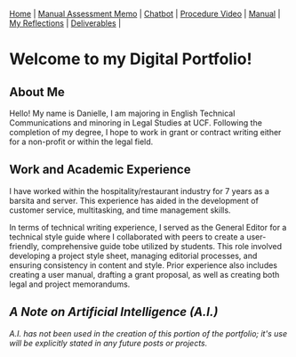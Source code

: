 [Home](index.md) | [Manual Assessment Memo](manual_assessment_memo.md) | [Chatbot](chatbot.md) | [Procedure Video](procedure_video.md) | [Manual](manual.md) | [My Reflections](reflective_blogs.md) | [Deliverables](deliverable1.md) | 

# Welcome to my Digital Portfolio!

## About Me 
Hello! My name is Danielle, I am majoring in English Technical Communications and minoring in Legal Studies at UCF. Following the completion of my degree, I hope to work in grant or contract writing either for a non-profit or within the legal field. 

## Work and Academic Experience

I have worked within the hospitality/restaurant industry for 7 years as a barsita and server. This experience has aided in the development of customer service, multitasking, and time management skills.

In terms of technical writing experience, I served as the General Editor for a technical style guide where I collaborated with peers to create a user-friendly, comprehensive guide tobe utilized by students. This role involved developing a project style sheet, managing editorial processes, and ensuring consistency in content and style. Prior experience also includes creating a user manual, drafting a grant proposal, as well as creating both legal and project memorandums. 

## _A Note on Artificial Intelligence (A.I.)_
_A.I. has not been used in the creation of this portion of the portfolio; it's use will be explicitly stated in any future posts or projects._
